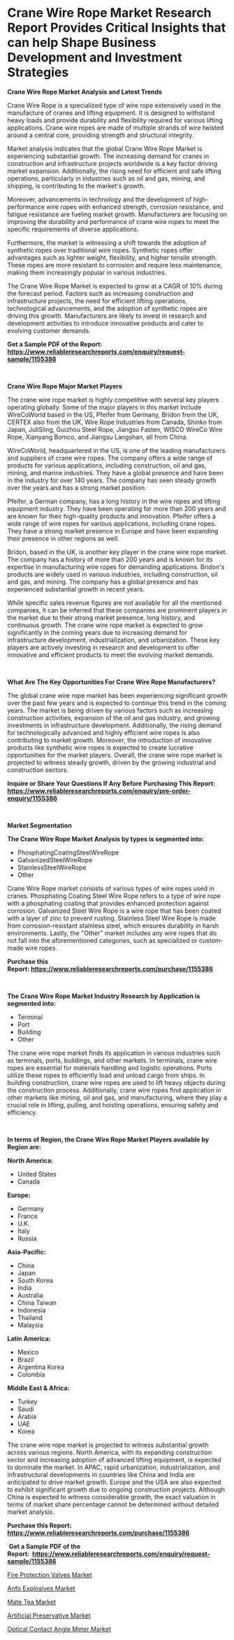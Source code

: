 <p><h1>Crane Wire Rope Market Research Report Provides Critical Insights that can help Shape Business Development and Investment Strategies</h1></p><p><strong>Crane Wire Rope Market Analysis and Latest Trends</strong></p>
<p><p>Crane Wire Rope is a specialized type of wire rope extensively used in the manufacture of cranes and lifting equipment. It is designed to withstand heavy loads and provide durability and flexibility required for various lifting applications. Crane wire ropes are made of multiple strands of wire twisted around a central core, providing strength and structural integrity.</p><p>Market analysis indicates that the global Crane Wire Rope Market is experiencing substantial growth. The increasing demand for cranes in construction and infrastructure projects worldwide is a key factor driving market expansion. Additionally, the rising need for efficient and safe lifting operations, particularly in industries such as oil and gas, mining, and shipping, is contributing to the market's growth.</p><p>Moreover, advancements in technology and the development of high-performance wire ropes with enhanced strength, corrosion resistance, and fatigue resistance are fueling market growth. Manufacturers are focusing on improving the durability and performance of crane wire ropes to meet the specific requirements of diverse applications.</p><p>Furthermore, the market is witnessing a shift towards the adoption of synthetic ropes over traditional wire ropes. Synthetic ropes offer advantages such as lighter weight, flexibility, and higher tensile strength. These ropes are more resistant to corrosion and require less maintenance, making them increasingly popular in various industries.</p><p>The Crane Wire Rope Market is expected to grow at a CAGR of 10% during the forecast period. Factors such as increasing construction and infrastructure projects, the need for efficient lifting operations, technological advancements, and the adoption of synthetic ropes are driving this growth. Manufacturers are likely to invest in research and development activities to introduce innovative products and cater to evolving customer demands.</p></p>
<p><strong>Get a Sample PDF of the Report:&nbsp; <a href="https://www.reliableresearchreports.com/enquiry/request-sample/1155386">https://www.reliableresearchreports.com/enquiry/request-sample/1155386</a></strong></p>
<p>&nbsp;</p>
<p><strong>Crane Wire Rope Major Market Players</strong></p>
<p><p>The crane wire rope market is highly competitive with several key players operating globally. Some of the major players in this market include WireCoWorld based in the US, Pfeifer from Germany, Bridon from the UK, CERTEX also from the UK, Wire Rope Industries from Canada, Shinko from Japan, JuliSling, Guizhou Steel Rope, Jiangsu Fasten, WISCO WireCo Wire Rope, Xianyang Bomco, and Jiangsu Langshan, all from China.</p><p>WireCoWorld, headquartered in the US, is one of the leading manufacturers and suppliers of crane wire ropes. The company offers a wide range of products for various applications, including construction, oil and gas, mining, and marine industries. They have a global presence and have been in the industry for over 140 years. The company has seen steady growth over the years and has a strong market position.</p><p>Pfeifer, a German company, has a long history in the wire ropes and lifting equipment industry. They have been operating for more than 200 years and are known for their high-quality products and innovation. Pfeifer offers a wide range of wire ropes for various applications, including crane ropes. They have a strong market presence in Europe and have been expanding their presence in other regions as well.</p><p>Bridon, based in the UK, is another key player in the crane wire rope market. The company has a history of more than 200 years and is known for its expertise in manufacturing wire ropes for demanding applications. Bridon's products are widely used in various industries, including construction, oil and gas, and mining. The company has a global presence and has experienced substantial growth in recent years.</p><p>While specific sales revenue figures are not available for all the mentioned companies, it can be inferred that these companies are prominent players in the market due to their strong market presence, long history, and continuous growth. The crane wire rope market is expected to grow significantly in the coming years due to increasing demand for infrastructure development, industrialization, and urbanization. These key players are actively investing in research and development to offer innovative and efficient products to meet the evolving market demands.</p></p>
<p>&nbsp;</p>
<p><strong>What Are The Key Opportunities For Crane Wire Rope Manufacturers?</strong></p>
<p><p>The global crane wire rope market has been experiencing significant growth over the past few years and is expected to continue this trend in the coming years. The market is being driven by various factors such as increasing construction activities, expansion of the oil and gas industry, and growing investments in infrastructure development. Additionally, the rising demand for technologically advanced and highly efficient wire ropes is also contributing to market growth. Moreover, the introduction of innovative products like synthetic wire ropes is expected to create lucrative opportunities for the market players. Overall, the crane wire rope market is projected to witness steady growth, driven by the growing industrial and construction sectors.</p></p>
<p><strong>Inquire or Share Your Questions If Any Before Purchasing This Report: <a href="https://www.reliableresearchreports.com/enquiry/pre-order-enquiry/1155386">https://www.reliableresearchreports.com/enquiry/pre-order-enquiry/1155386</a></strong></p>
<p>&nbsp;</p>
<p><strong>Market Segmentation</strong></p>
<p><strong>The Crane Wire Rope Market Analysis by types is segmented into:</strong></p>
<p><ul><li>PhosphatingCoatingSteelWireRope</li><li>GalvanizedSteelWireRope</li><li>StainlessSteelWireRope</li><li>Other</li></ul></p>
<p><p>Crane Wire Rope market consists of various types of wire ropes used in cranes. Phosphating Coating Steel Wire Rope refers to a type of wire rope with a phosphating coating that provides enhanced protection against corrosion. Galvanized Steel Wire Rope is a wire rope that has been coated with a layer of zinc to prevent rusting. Stainless Steel Wire Rope is made from corrosion-resistant stainless steel, which ensures durability in harsh environments. Lastly, the "Other" market includes any wire ropes that do not fall into the aforementioned categories, such as specialized or custom-made wire ropes.</p></p>
<p><strong>Purchase this Report:&nbsp;<a href="https://www.reliableresearchreports.com/purchase/1155386">https://www.reliableresearchreports.com/purchase/1155386</a></strong></p>
<p>&nbsp;</p>
<p><strong>The Crane Wire Rope Market Industry Research by Application is segmented into:</strong></p>
<p><ul><li>Terminal</li><li>Port</li><li>Building</li><li>Other</li></ul></p>
<p><p>The crane wire rope market finds its application in various industries such as terminals, ports, buildings, and other markets. In terminals, crane wire ropes are essential for materials handling and logistic operations. Ports utilize these ropes to efficiently load and unload cargo from ships. In building construction, crane wire ropes are used to lift heavy objects during the construction process. Additionally, crane wire ropes find application in other markets like mining, oil and gas, and manufacturing, where they play a crucial role in lifting, pulling, and hoisting operations, ensuring safety and efficiency.</p></p>
<p>&nbsp;</p>
<p><strong>In terms of Region, the Crane Wire Rope Market Players available by Region are:</strong></p>
<p>
    <p> <strong> North America: </strong>
        <ul>
            <li>United States</li>
            <li>Canada</li>
        </ul>
        </p> 
    <p> <strong> Europe: </strong>
        <ul>
            <li>Germany</li>
            <li>France</li>
            <li>U.K.</li>
            <li>Italy</li>
            <li>Russia</li>
        </ul>
        </p> 
    <p> <strong> Asia-Pacific: </strong>
        <ul>
            <li>China</li>
            <li>Japan</li>
            <li>South Korea</li>
            <li>India</li>
            <li>Australia</li>
            <li>China Taiwan</li>
            <li>Indonesia</li>
            <li>Thailand</li>
            <li>Malaysia</li>
        </ul>
        </p> 
    <p> <strong> Latin America: </strong>
        <ul>
            <li>Mexico</li>
            <li>Brazil</li>
            <li>Argentina Korea</li>
            <li>Colombia</li>
        </ul>
        </p> 
    <p> <strong> Middle East & Africa: </strong>
        <ul>
            <li>Turkey</li>
            <li>Saudi</li>
            <li>Arabia</li>
            <li>UAE</li>
            <li>Korea</li>
        </ul>
    </p>
    </p>
<p><p>The crane wire rope market is projected to witness substantial growth across various regions. North America, with its expanding construction sector and increasing adoption of advanced lifting equipment, is expected to dominate the market. In APAC, rapid urbanization, industrialization, and infrastructural developments in countries like China and India are anticipated to drive market growth. Europe and the USA are also expected to exhibit significant growth due to ongoing construction projects. Although China is expected to witness considerable growth, the exact valuation in terms of market share percentage cannot be determined without detailed market analysis.</p></p>
<p><strong>Purchase this Report: <a href="https://www.reliableresearchreports.com/purchase/1155386">https://www.reliableresearchreports.com/purchase/1155386</a></strong></p>
<p>&nbsp;<strong>Get a Sample PDF of the Report:&nbsp;&nbsp;<a href="https://www.reliableresearchreports.com/enquiry/request-sample/1155386">https://www.reliableresearchreports.com/enquiry/request-sample/1155386</a></strong></p>
<p><strong></strong></p>
<p><p><a href="https://medium.com/@reportprime04/fire-protection-valves-market-furnishes-information-on-market-share-market-trends-and-market-f03a1d224d7e">Fire Protection Valves Market</a></p><p><a href="https://github.com/mahnoor2003/Market-Research-Report-List-1/blob/main/anfo-explosives-market.md">Anfo Explosives Market</a></p><p><a href="https://medium.com/@hotspotvendor/mate-tea-market-insights-into-market-cagr-market-trends-and-growth-strategies-44d333ecc7f1">Mate Tea Market</a></p><p><a href="https://github.com/abdelrhmankishk22/Market-Research-Report-List-1/blob/main/artificial-preservative-market.md">Artificial Preservative Market</a></p><p><a href="https://medium.com/@reportprime05/optical-contact-angle-meter-market-furnishes-information-on-market-share-market-trends-and-market-e811219d8fe0">Optical Contact Angle Meter Market</a></p></p>